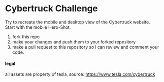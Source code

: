 # Cybertruck Challenge

Try to recreate the mobile and desktop view of the Cybertruck website. Start with the mobile Hero-Shot.
1. fork this repo
1. make your changes and push them to your forked repository
1. make a pull request to this repository so I can review and comment your code.

#### legal

all assets are property of tesla, source: https://www.tesla.com/cybertruck

